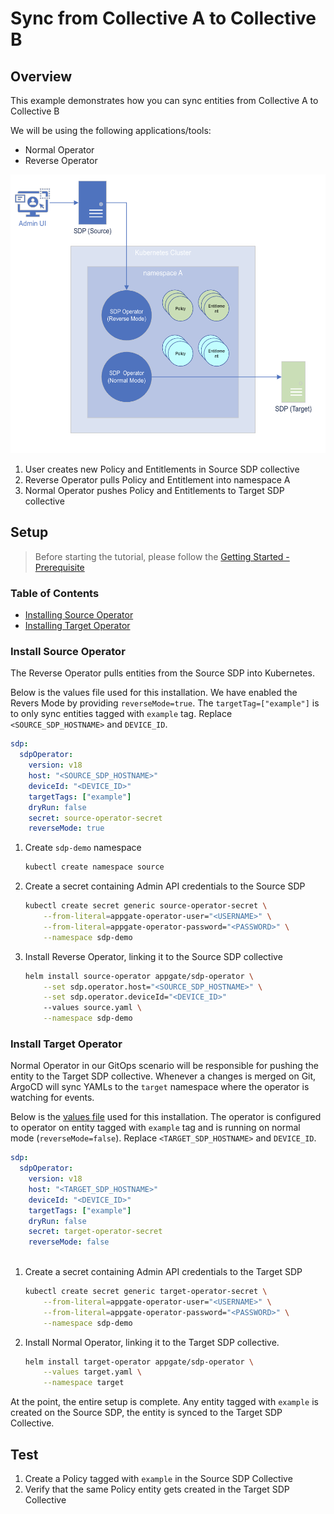 # Sync from Collective A to Collective B

## Overview
This example demonstrates how you can sync entities from Collective A to Collective B 

We will be using the following applications/tools:
* Normal Operator
* Reverse Operator


![Sync from Collective A to Collective B](./diagram.png)

1. User creates new Policy and Entitlements in Source SDP collective
2. Reverse Operator pulls Policy and Entitlement into namespace A
3. Normal Operator pushes Policy and Entitlements to Target SDP collective

## Setup

> Before starting the tutorial, please follow the [Getting Started - Prerequisite](../../README.md#prerequisite) 

### Table of Contents
* [Installing Source Operator](#install-source-operator)
* [Installing Target Operator](#install-target-operator)

### Install Source Operator
The Reverse Operator pulls entities from the Source SDP into Kubernetes. 

Below is the values file used for this installation. We have enabled the Revers Mode by providing `reverseMode=true`. The `targetTag=["example"]` is to only sync entities tagged with `example` tag. Replace `<SOURCE_SDP_HOSTNAME>` and `DEVICE_ID`. 
```yaml
sdp:
  sdpOperator:
    version: v18
    host: "<SOURCE_SDP_HOSTNAME>"
    deviceId: "<DEVICE_ID>"
    targetTags: ["example"]
    dryRun: false
    secret: source-operator-secret
    reverseMode: true
```

1. Create `sdp-demo` namespace
   ```bash
   kubectl create namespace source
   ```
2. Create a secret containing Admin API credentials to the Source SDP
   ```bash
   kubectl create secret generic source-operator-secret \
       --from-literal=appgate-operator-user="<USERNAME>" \
       --from-literal=appgate-operator-password="<PASSWORD>" \
       --namespace sdp-demo
   ```
3. Install Reverse Operator, linking it to the Source SDP collective
   ```bash
   helm install source-operator appgate/sdp-operator \
	   --set sdp.operator.host="<SOURCE_SDP_HOSTNAME>" \
	   --set sdp.operator.deviceId="<DEVICE_ID>" 
       --values source.yaml \
       --namespace sdp-demo
   ```

### Install Target Operator
Normal Operator in our GitOps scenario will be responsible for pushing the entity to the Target SDP collective. Whenever a changes is merged on Git, ArgoCD will sync YAMLs to the `target` namespace where the operator is watching for events.  

Below is the [values file](target.yaml) used for this installation. The operator is configured to operator on entity tagged with `example` tag and is running on normal mode (`reverseMode=false`). Replace `<TARGET_SDP_HOSTNAME>` and `DEVICE_ID`. 
```yaml
sdp:
  sdpOperator:
    version: v18
    host: "<TARGET_SDP_HOSTNAME>"
    deviceId: "<DEVICE_ID>"
    targetTags: ["example"]
    dryRun: false
    secret: target-operator-secret
    reverseMode: false
  
```

1. Create a secret containing Admin API credentials to the Target SDP
   ```bash
   kubectl create secret generic target-operator-secret \
       --from-literal=appgate-operator-user="<USERNAME>" \
       --from-literal=appgate-operator-password="<PASSWORD>" \
       --namespace sdp-demo
   ```
2. Install Normal Operator, linking it to the Target SDP collective. 
   ```bash
   helm install target-operator appgate/sdp-operator \
       --values target.yaml \
       --namespace target
   ```

At the point, the entire setup is complete. Any entity tagged with `example` is created on the Source SDP, the entity is synced to the Target SDP Collective.  


## Test
1. Create a Policy tagged with `example` in the Source SDP Collective
2. Verify that the same Policy entity gets created in the Target SDP Collective
